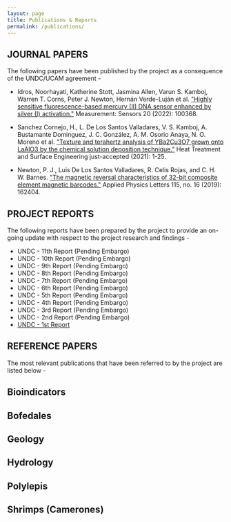 ```yaml
---
layout: page
title: Publications & Reports
permalink: /publications/
---
```


## JOURNAL PAPERS
The following papers have been published by the project as a consequence of the UNDC/UCAM agreement -
* Idros, Noorhayati, Katherine Stott, Jasmina Allen, Varun S. Kamboj, Warren T. Corns, Peter J. Newton, Hernán Verde-Luján et al. ["Highly sensitive fluorescence-based mercury (II) DNA sensor enhanced by silver (I) activation."](https://www.sciencedirect.com/science/article/pii/S2665917422000022) Measurement: Sensors 20 (2022): 100368.

* Sanchez Cornejo, H., L. De Los Santos Valladares, V. S. Kamboj, A. Bustamante Dominguez, J. C. González, A. M. Osorio Anaya, N. O. Moreno et al. ["Texture and terahertz analysis of YBa2Cu3O7 grown onto LaAlO3 by the chemical solution deposition technique."](https://www.tandfonline.com/doi/full/10.1080/25787616.2021.2022294) Heat Treatment and Surface Engineering just-accepted (2021): 1-25.

* Newton, P. J., Luis De Los Santos Valladares, R. Celis Rojas, and C. H. W. Barnes. ["The magnetic reversal characteristics of 32-bit composite element magnetic barcodes."](https://aip.scitation.org/doi/abs/10.1063/1.5119075) Applied Physics Letters 115, no. 16 (2019): 162404.


## PROJECT REPORTS
The following reports have been prepared by the project to provide an on-going update with respect to the project research and findings -
* UNDC - 11th Report (Pending Embargo)
* UNDC - 10th Report (Pending Embargo)
* UNDC - 9th Report (Pending Embargo)
* UNDC - 8th Report (Pending Embargo)
* UNDC - 7th Report (Pending Embargo)
* UNDC - 6th Report (Pending Embargo)
* UNDC - 5th Report (Pending Embargo)
* UNDC - 4th Report (Pending Embargo)
* UNDC - 3rd Report (Pending Embargo)
* UNDC - 2nd Report (Pending Embargo)
* [UNDC - 1st Report](https://www.dropbox.com/s/0cpgh51lhrk9p92/1ST%20PROJECT%20REPORT.%20UNDC%20V3%20ammended.pdf?dl=0)


## REFERENCE PAPERS
The most relevant publications that have been referred to by the project are listed below -

## Bioindicators 


## Bofedales 


## Geology 


## Hydrology


## Polylepis


## Shrimps (Camerones)


